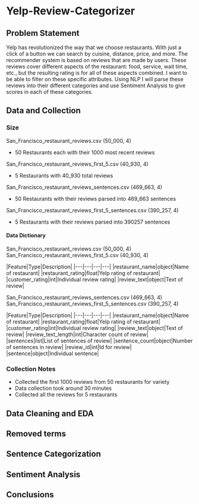 # Yelp-Review-Categorizer

## Problem Statement

Yelp has revolutionized the way that we choose restaurants. With just a click of a button we can search by cuisine, distance, price, and more. The recommender system is based on reviews that are made by users. These reviews cover different aspects of the restaurant: food, service, wait time, etc., but the resulting rating is for all of these aspects combined. I want to be able to filter on these specific attributes. Using NLP I will parse these reviews into their different categories and use Sentiment Analysis to give scores in each of these categories.

## Data and Collection

### Size

San_Francisco_restaurant_reviews.csv (50_000, 4)

 - 50 Restaurants each with their 1000 most recent reviews
    
San_Francisco_restaurant_reviews_first_5.csv (40_930, 4)

 - 5 Restaurants with 40_930 total reviews
    
San_Francisco_restaurant_reviews_sentences.csv (469_663, 4) 

 - 50 Restaurants with their reviews parsed into 469_663 sentences

San_Francisco_restaurant_reviews_first_5_sentences.csv (390_257, 4)

 - 5 Restaurants with their reviews parsed into 390257 sentences

#### Data Dictionary

San_Francisco_restaurant_reviews.csv (50_000, 4)
San_Francisco_restaurant_reviews_first_5.csv (40_930, 4)

|Feature|Type|Description|
|---|---|---|---|
|restaurant_name|object|Name of restaurant|
|restaurant_rating|float|Yelp rating of restaurant|
|customer_rating|int|Individual review rating|
|review_text|object|Text of review|


San_Francisco_restaurant_reviews_sentences.csv (469_663, 4) 
San_Francisco_restaurant_reviews_first_5_sentences.csv (390_257, 4)

|Feature|Type|Description|
|---|---|---|---|
|restaurant_name|object|Name of restaurant|
|restaurant_rating|float|Yelp rating of restaurant|
|customer_rating|int|Individual review rating|
|review_text|object|Text of review|
|review_text_length|int|Character count of review|
|sentences|list|List of sentences of review|
|sentence_count|object|Number of sentences in review|
|review_id|int|Id for review|
|sentence|object|Individual sentence|



### Collection Notes

- Collected the first 1000 reviews from 50 restaurants for variety
- Data collection took around 30 minutes
- Collected all the reviews for 5 restaurants


## Data Cleaning and EDA




## Removed terms

## Sentence Categorization

## Sentiment Analysis

## Conclusions
